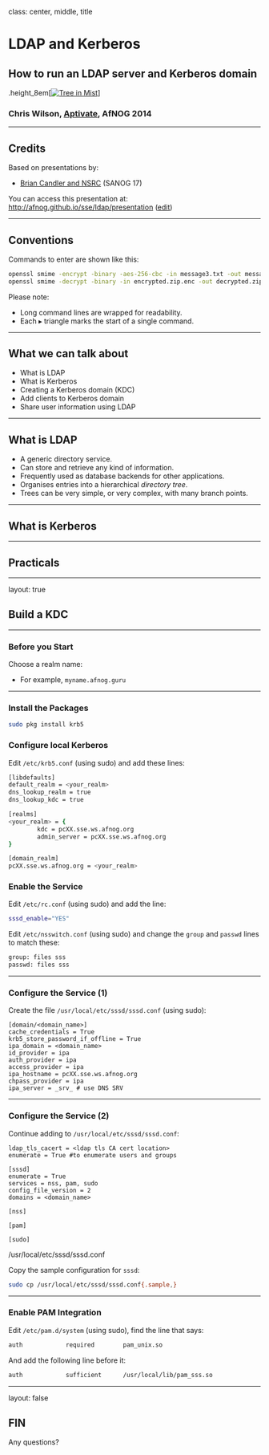 class: center, middle, title

# LDAP and Kerberos

## How to run an LDAP server and Kerberos domain

.height_8em[[![Tree in Mist](https://farm8.staticflickr.com/7095/7230738190_3c6f7146e6_b.jpg)](https://www.flickr.com/photos/matthewpaulson/7230738190)]

### Chris Wilson, [Aptivate](http://www.aptivate.org/), AfNOG 2014

---

## Credits

Based on presentations by:

* [Brian Candler and NSRC](https://nsrc.org/workshops/2011/sanog17/wiki/Agenda) (SANOG 17)

You can access this presentation at: http://afnog.github.io/sse/ldap/presentation
([edit](https://github.com/afnog/sse/ldap/presentation.md))

---

## Conventions

Commands to enter are shown like this:

```sh
openssl smime -encrypt -binary -aes-256-cbc -in message3.txt -out message3.txt.enc yourpartner.crt.pem
openssl smime -decrypt -binary -in encrypted.zip.enc -out decrypted.zip -inkey private.key -passin pass:your_password
```

Please note:

* Long command lines are wrapped for readability.
* Each &#9656; triangle marks the start of a single command.

---

## What we can talk about

* What is LDAP
* What is Kerberos
* Creating a Kerberos domain (KDC)
* Add clients to Kerberos domain
* Share user information using LDAP

---

## What is LDAP

* A generic directory service.
* Can store and retrieve any kind of information.
* Frequently used as database backends for other applications.
* Organises entries into a hierarchical *directory tree*.
* Trees can be very simple, or very complex, with many branch points.

---

## What is Kerberos

---

## Practicals

---
layout: true
## Build a KDC
---

### Before you Start

Choose a realm name:
* For example, `myname.afnog.guru`

---

### Install the Packages

```sh
sudo pkg install krb5
```

### Configure local Kerberos

Edit `/etc/krb5.conf` (using sudo) and add these lines:

```sh
[libdefaults]
default_realm = <your_realm>
dns_lookup_realm = true
dns_lookup_kdc = true

[realms]
<your_realm> = {
        kdc = pcXX.sse.ws.afnog.org
        admin_server = pcXX.sse.ws.afnog.org
}

[domain_realm]
pcXX.sse.ws.afnog.org = <your_realm>
```

### Enable the Service

Edit `/etc/rc.conf` (using sudo) and add the line:

```sh
sssd_enable="YES"
```

Edit `/etc/nsswitch.conf` (using sudo) and change the `group` and `passwd` lines to match these:

```sh
group: files sss
passwd: files sss
```

---

### Configure the Service (1)

Create the file `/usr/local/etc/sssd/sssd.conf` (using sudo):

```
[domain/<domain_name>]
cache_credentials = True
krb5_store_password_if_offline = True
ipa_domain = <domain_name>
id_provider = ipa
auth_provider = ipa
access_provider = ipa
ipa_hostname = pcXX.sse.ws.afnog.org
chpass_provider = ipa
ipa_server = _srv_ # use DNS SRV
```

---

### Configure the Service (2)

Continue adding to `/usr/local/etc/sssd/sssd.conf`:

```
ldap_tls_cacert = <ldap tls CA cert location>
enumerate = True #to enumerate users and groups

[sssd]
enumerate = True
services = nss, pam, sudo
config_file_version = 2
domains = <domain_name>

[nss]

[pam]

[sudo]
```

/usr/local/etc/sssd/sssd.conf


Copy the sample configuration for `sssd`:

```sh
sudo cp /usr/local/etc/sssd/sssd.conf{.sample,}
```

---

### Enable PAM Integration

Edit `/etc/pam.d/system` (using sudo), find the line that says:

```sh
auth            required        pam_unix.so
```

And add the following line before it:

```sh
auth            sufficient      /usr/local/lib/pam_sss.so
```

---
layout: false

## FIN

Any questions?
